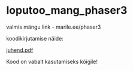 # loputoo_mang_phaser3

valmis mängu link - marile.ee/phaser3

koodikirjutamise näide:

[juhend.pdf](https://github.com/marisaarevali/loputoo_mang_phaser3/files/6412392/juhend.pdf)

Kood on vabalt kasutamiseks kõigile!

